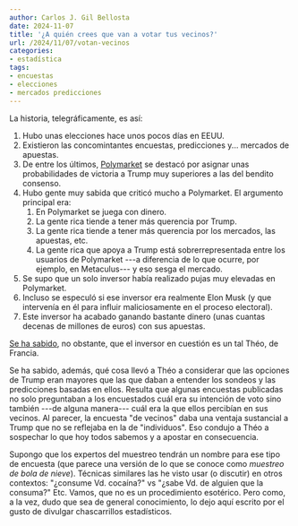```yaml
---
author: Carlos J. Gil Bellosta
date: 2024-11-07
title: '¿A quién crees que van a votar tus vecinos?'
url: /2024/11/07/votan-vecinos
categories:
- estadística
tags:
- encuestas
- elecciones
- mercados predicciones
---
```


La historia, telegráficamente, es así:

1. Hubo unas elecciones hace unos pocos días en EEUU.
2. Existieron las concomintantes encuestas, predicciones y... mercados de apuestas.
3. De entre los últimos, [Polymarket](https://polymarket.com/wallet) se destacó por asignar unas probabilidades de victoria a Trump muy superiores a las del bendito consenso.
4. Hubo gente muy sabida que criticó mucho a Polymarket. El argumento principal era:
    1. En Polymarket se juega con dinero.
    2. La gente rica tiende a tener más querencia por Trump.
    3. La gente rica tiende a tener más querencia por los mercados, las apuestas, etc.
    4. La gente rica que apoya a Trump está sobrerrepresentada entre los usuarios de Polymarket ---a diferencia de lo que ocurre, por ejemplo, en Metaculus--- y eso sesga el mercado.
5. Se supo que un solo inversor había realizado pujas muy elevadas en Polymarket.
6. Incluso se especuló si ese inversor era realmente Elon Musk (y que intervenía en él para influir maliciosamente en el proceso electoral).
7. Este inversor ha acabado ganando bastante dinero (unas cuantas decenas de millones de euros) con sus apuestas.

[Se ha sabido](https://www.wsj.com/finance/how-the-trump-whale-correctly-called-the-election-cb7eef1d), no obstante, que el inversor en cuestión es un tal Théo, de Francia.

Se ha sabido, además, qué cosa llevó a Théo a considerar que las opciones de Trump eran mayores que las que daban a entender los sondeos y las predicciones basadas en ellos. Resulta que algunas encuestas publicadas no solo preguntaban a los encuestados cuál era su intención de voto sino también ---de alguna manera--- cuál era la que ellos percibían en sus vecinos. Al parecer, la encuesta "de vecinos" daba una ventaja sustancial a Trump que no se reflejaba en la de "individuos". Eso condujo a Théo a sospechar lo que hoy todos sabemos y a apostar en consecuencia.

Supongo que los expertos del muestreo tendrán un nombre para ese tipo de encuesta (que parece una versión de lo que se conoce como _muestreo de bola de nieve_). Técnicas similares las he visto usar (o discutir) en otros contextos: "¿consume Vd. cocaína?" vs "¿sabe Vd. de alguien que la consuma?" Etc. Vamos, que no es un procedimiento esotérico. Pero como, a la vez, dudo que sea de general conocimiento, lo dejo aquí escrito por el gusto de divulgar chascarrillos estadísticos.